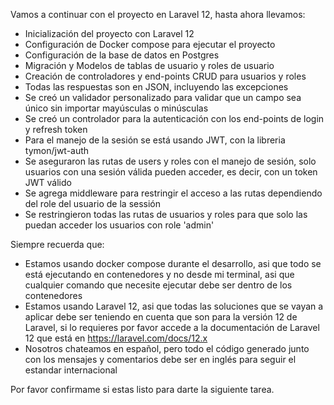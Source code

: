 Vamos a continuar con el proyecto en Laravel 12, hasta ahora llevamos:

- Inicialización del proyecto con Laravel 12
- Configuración de Docker compose para ejecutar el proyecto
- Configuración de la base de datos en Postgres
- Migración y Modelos de tablas de usuario y roles de usuario
- Creación de controladores y end-points CRUD para usuarios y roles
- Todas las respuestas son en JSON, incluyendo las excepciones
- Se creó un validador personalizado para validar que un campo sea único sin importar mayúsculas o minúsculas
- Se creó un controlador para la autenticación con los end-points de login y refresh token
- Para el manejo de la sesión se está usando JWT, con la libreria tymon/jwt-auth
- Se aseguraron las rutas de users y roles con el manejo de sesión, solo usuarios con una sesión válida pueden acceder, es decir, con un token JWT válido
- Se agrega middleware para restringir el acceso a las rutas dependiendo del role del usuario de la sessión
- Se restringieron todas las rutas de usuarios y roles para que solo las puedan acceder los usuarios con role 'admin'

Siempre recuerda que:
- Estamos usando docker compose durante el desarrollo, asi que todo se está ejecutando en contenedores y no desde mi terminal, asi que cualquier comando que necesite ejecutar debe ser dentro de los contenedores
- Estamos usando Laravel 12, asi que todas las soluciones que se vayan a aplicar debe ser teniendo en cuenta que son para la versión 12 de Laravel, si lo requieres por favor accede a la documentación de Laravel 12 que está en https://laravel.com/docs/12.x
- Nosotros chateamos en español, pero todo el código generado junto con los mensajes y comentarios debe ser en inglés para seguir el estandar internacional

Por favor confirmame si estas listo para darte la siguiente tarea.
